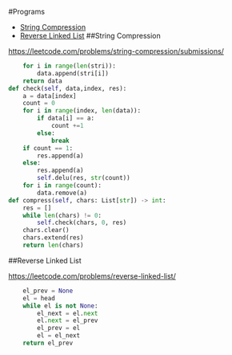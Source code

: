 #Programs

+ [String Compression](#string-compression)
+ [Reverse Linked List](#reverse-linked-list)
##String Compression

https://leetcode.com/problems/string-compression/submissions/

```python 
    for i in range(len(stri)):
        data.append(stri[i])
    return data
def check(self, data,index, res):
    a = data[index]
    count = 0
    for i in range(index, len(data)):
        if data[i] == a:
            count +=1
        else:
            break
    if count == 1:
        res.append(a)
    else:
        res.append(a)
        self.delu(res, str(count))
    for i in range(count):
        data.remove(a)
def compress(self, chars: List[str]) -> int:
    res = []
    while len(chars) != 0:
        self.check(chars, 0, res)
    chars.clear()
    chars.extend(res)
    return len(chars)
```
##Reverse Linked List

https://leetcode.com/problems/reverse-linked-list/

```python 
    el_prev = None
    el = head
    while el is not None:
        el_next = el.next
        el.next = el_prev
        el_prev = el
        el = el_next
    return el_prev
```
